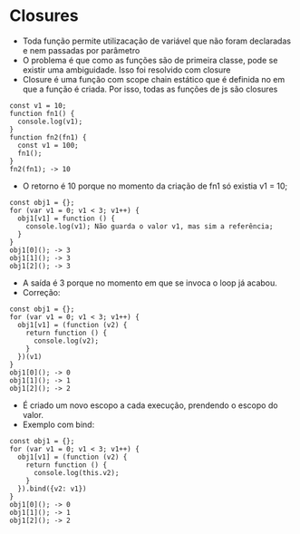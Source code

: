 # Closures
- Toda função permite utilizacação de variável que não foram declaradas e nem passadas por parâmetro
- O problema é que como as funções são de primeira classe, pode se existir uma ambiguidade. Isso foi resolvido com closure
- Closure é uma função com scope chain estático que é definida no em que a função é criada. Por isso, todas as funções de js são closures
```
const v1 = 10;
function fn1() {
  console.log(v1);
}
function fn2(fn1) {
  const v1 = 100;
  fn1();
}
fn2(fn1); -> 10
```
- O retorno é 10 porque no momento da criação de fn1 só existia v1 = 10;

```
const obj1 = {};
for (var v1 = 0; v1 < 3; v1++) {
  obj1[v1] = function () {
    console.log(v1); Não guarda o valor v1, mas sim a referência;
  }
}
obj1[0](); -> 3
obj1[1](); -> 3
obj1[2](); -> 3
```
- A saída é 3 porque no momento em que se invoca o loop já acabou.
- Correção:
```
const obj1 = {};
for (var v1 = 0; v1 < 3; v1++) {
  obj1[v1] = (function (v2) {
    return function () {
      console.log(v2);  
    }
  })(v1)
}
obj1[0](); -> 0
obj1[1](); -> 1
obj1[2](); -> 2
```
- É criado um novo escopo a cada execução, prendendo o escopo do valor.
- Exemplo com bind:
```
const obj1 = {};
for (var v1 = 0; v1 < 3; v1++) {
  obj1[v1] = (function (v2) {
    return function () {
      console.log(this.v2);  
    }
  }).bind({v2: v1})
}
obj1[0](); -> 0
obj1[1](); -> 1
obj1[2](); -> 2
```